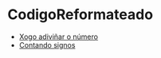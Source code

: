 # CodigoReformateado

- [Xogo adiviñar o número](https://github.com/DaniGonGre/CodigoReformateado/tree/main/AcertarNumero)
- [Contando signos](https://github.com/DaniGonGre/CodigoReformateado/tree/main/ContarSigno)
